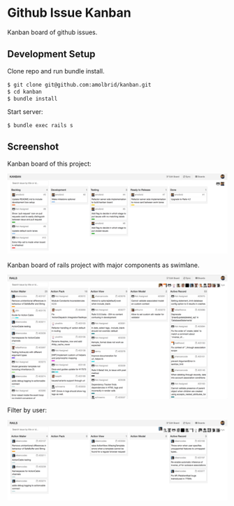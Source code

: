 Github Issue Kanban
==========

Kanban board of github issues.


Development Setup
--

Clone repo and run bundle install.

```
$ git clone git@github.com:amolbrid/kanban.git
$ cd kanban
$ bundle install
```

Start server:

```
$ bundle exec rails s
```

Screenshot
--

Kanban board of this project:

![Kanban](/public/this_project.png)

Kanban board of rails project with major components as swimlane. 

![Rails project](/public/rails_project.png)

Filter by user:

![Rails project filter](/public/rails_project_1.png)
